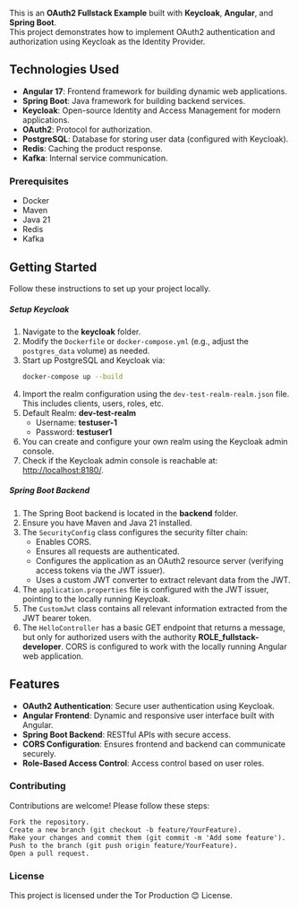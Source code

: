 
This is an **OAuth2 Fullstack Example** built with **Keycloak**, **Angular**, and **Spring Boot**.   
This project demonstrates how to implement OAuth2 authentication and authorization using Keycloak as the Identity Provider.


## Technologies Used

- **Angular 17**: Frontend framework for building dynamic web applications.
- **Spring Boot**: Java framework for building backend services.
- **Keycloak**: Open-source Identity and Access Management for modern applications.
- **OAuth2**: Protocol for authorization.
- **PostgreSQL**: Database for storing user data (configured with Keycloak).
- **Redis**: Caching the product response.
- **Kafka**: Internal service communication.

### Prerequisites

- Docker
- Maven
- Java 21
- Redis
- Kafka

## Getting Started

Follow these instructions to set up your project locally.

##### Setup Keycloak

1. Navigate to the **keycloak** folder.
2. Modify the `Dockerfile` or `docker-compose.yml` (e.g., adjust the `postgres_data` volume) as needed.
3. Start up PostgreSQL and Keycloak via:
   ```bash
   docker-compose up --build
   ```
4. Import the realm configuration using the `dev-test-realm-realm.json` file. This includes clients, users, roles, etc. 
5. Default Realm: **dev-test-realm**
   - Username: **testuser-1**
   - Password: **testuser1**
6. You can create and configure your own realm using the Keycloak admin console.
7. Check if the Keycloak admin console is reachable at: [http://localhost:8180/](http://localhost:8180/).

##### Spring Boot Backend

1. The Spring Boot backend is located in the **backend** folder.
2. Ensure you have Maven and Java 21 installed.
3. The `SecurityConfig` class configures the security filter chain:
   - Enables CORS.
   - Ensures all requests are authenticated.
   - Configures the application as an OAuth2 resource server (verifying access tokens via the JWT issuer).
   - Uses a custom JWT converter to extract relevant data from the JWT.
4. The `application.properties` file is configured with the JWT issuer, pointing to the locally running Keycloak.
5. The `CustomJwt` class contains all relevant information extracted from the JWT bearer token.
6. The `HelloController` has a basic GET endpoint that returns a message, but only for authorized users with the authority **ROLE_fullstack-developer**. CORS is configured to work with the locally running Angular web application.

## Features

- **OAuth2 Authentication**: Secure user authentication using Keycloak.
- **Angular Frontend**: Dynamic and responsive user interface built with Angular.
- **Spring Boot Backend**: RESTful APIs with secure access.
- **CORS Configuration**: Ensures frontend and backend can communicate securely.
- **Role-Based Access Control**: Access control based on user roles.

### Contributing

Contributions are welcome! Please follow these steps:

    Fork the repository.
    Create a new branch (git checkout -b feature/YourFeature).
    Make your changes and commit them (git commit -m 'Add some feature').
    Push to the branch (git push origin feature/YourFeature).
    Open a pull request.

### License

This project is licensed under the Tor Production 😊 License.